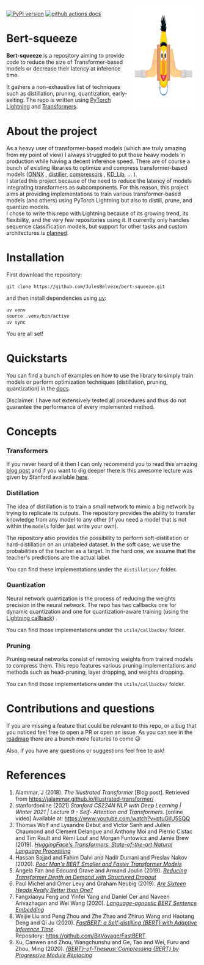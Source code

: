
<img src="./images/bert-squeeze.png" height="25%" align="right"/>

[![PyPI version](https://badge.fury.io/py/bert-squeeze.svg)](https://pypi.org/project/bert-squeeze/)
[![github actions docs](https://github.com/JulesBelveze/bert-squeeze/actions/workflows/documentation.yaml/badge.svg)](https://julesbelveze.github.io/bert-squeeze/)


# Bert-squeeze

**Bert-squeeze** is a repository aiming to provide code to reduce the size of Transformer-based models or decrease their
latency at inference time.

It gathers a non-exhaustive list of techniques such as distillation, pruning, quantization, early-exiting. The repo is
written using [PyTorch Lightning](https://www.pytorchlightning.ai)
and [Transformers](https://huggingface.co/transformers/).

# About the project

As a heavy user of transformer-based models (which are truly amazing from my point of view) I always struggled to put
those heavy models in production while having a decent inference speed. There are of course a bunch of existing
libraries to optimize and compress transformer-based models ([ONNX](https://github.com/onnx/onnx)
, [distiller](https://github.com/IntelLabs/distiller), [compressors](https://github.com/elephantmipt/compressors)
, [KD_Lib](https://github.com/SforAiDl/KD_Lib), ... ). \
I started this project because of the need to reduce the latency of models integrating transformers as subcomponents.
For this reason, this project aims at providing implementations to train various transformer-based models (and others)
using PyTorch Lightning but also to distill, prune, and quantize models. \
I chose to write this repo with Lightning because of its growing trend, its flexibility, and the very few repositories
using it. It currently only handles sequence classification models, but support for other tasks and custom architectures
is [planned](https://github.com/JulesBelveze/bert-squeeze/projects/10).

# Installation

First download the repository:

```commandline
git clone https://github.com/JulesBelveze/bert-squeeze.git
```

and then install dependencies using [uv](https://docs.astral.sh/uv/):

```commandline
uv venv
source .venv/bin/active
uv sync
```

You are all set!

# Quickstarts

You can find a bunch of examples on how to use the library to simply train models or perform optimization techniques 
(distillation, pruning, quantization) in the [docs](https://julesbelveze.github.io/bert-squeeze/index.html).

Disclaimer: I have not extensively tested all procedures and thus do not guarantee the performance of every implemented
method.

# Concepts

### Transformers

If you never heard of it then I can only recommend you to read this
amazing [blog post](https://jalammar.github.io/illustrated-transformer) and if you want to dig deeper there is this
awesome lecture was given by Stanford available [here](https://www.youtube.com/watch?v=ptuGllU5SQQ).

### Distillation

The idea of distillation is to train a small network to mimic a big network by trying to replicate its outputs. The
repository provides the ability to transfer knowledge from any model to any other (if you need a model that is not
within the `models` folder just write your own).

The repository also provides the possibility to perform soft-distillation or hard-distillation on an unlabeled dataset.
In the soft case, we use the probabilities of the teacher as a target. In the hard one, we assume that the teacher's
predictions are the actual label.

You can find these implementations under the `distillation/` folder.

### Quantization

Neural network quantization is the process of reducing the weights precision in the neural network. The repo has two
callbacks one for dynamic quantization and one for quantization-aware training (using
the [Lightning callback](https://pytorch-lightning.readthedocs.io/en/latest/extensions/generated/pytorch_lightning.callbacks.QuantizationAwareTraining.html#pytorch_lightning.callbacks.QuantizationAwareTraining))
.

You can find those implementations under the `utils/callbacks/` folder.

### Pruning

Pruning neural networks consist of removing weights from trained models to compress them. This repo features various
pruning implementations and methods such as head-pruning, layer dropping, and weights dropping.

You can find those implementations under the `utils/callbacks/` folder.

# Contributions and questions

If you are missing a feature that could be relevant to this repo, or a bug that you noticed feel free to open a PR or
open an issue. As you can see in the [roadmap](https://github.com/JulesBelveze/bert-squeeze/projects/1) there are a
bunch more features to come :smiley:

Also, if you have any questions or suggestions feel free to ask!

# References

1. Alammar, J (2018). _The Illustrated Transformer_ [Blog post]. Retrieved
   from https://jalammar.github.io/illustrated-transformer/
2. stanfordonline (2021) _Stanford CS224N NLP with Deep Learning | Winter 2021 | Lecture 9 - Self- Attention and
   Transformers_. [online video] Available at: https://www.youtube.com/watch?v=ptuGllU5SQQ
3. Thomas Wolf and Lysandre Debut and Victor Sanh and Julien Chaumond and Clement Delangue and Anthony Moi and Pierric
   Cistac and Tim Rault and Rémi Louf and Morgan Funtowicz and Jamie Brew (2019). [_HuggingFace's Transformers:
   State-of-the-art Natural Language Processing_](http://arxiv.org/abs/1910.03771)
4. Hassan Sajjad and Fahim Dalvi and Nadir Durrani and Preslav Nakov (2020). [_Poor Man's BERT Smaller and Faster
   Transformer Models_](https://arxiv.org/abs/2004.03844)
5. Angela Fan and Edouard Grave and Armand Joulin (2019). [_Reducing Transformer Depth on Demand with Structured
   Dropout_](http://arxiv.org/abs/1909.11556)
6. Paul Michel and Omer Levy and Graham Neubig (2019). [_Are Sixteen Heads Really Better than
   One?_](http://arxiv.org/abs/1905.10650)
7. Fangxiaoyu Feng and Yinfei Yang and Daniel Cer and Naveen Arivazhagan and Wei Wang (2020). [_Language-agnostic BERT
   Sentence Embedding_](https://arxiv.org/abs/2007.01852)
8. Weijie Liu and Peng Zhou and Zhe Zhao and Zhiruo Wang and Haotang Deng and Qi Ju (2020). [_FastBERT: a
   Self-distilling {BERT} with Adaptive Inference Time_](https://arxiv.org/abs/2004.02178). \
   Repository: https://github.com/BitVoyage/FastBERT
9. Xu, Canwen and Zhou, Wangchunshu and Ge, Tao and Wei, Furu and Zhou, Ming (2020). [_{BERT}-of-Theseus: Compressing
   {BERT} by Progressive Module Replacing_](https://www.aclweb.org/anthology/2020.emnlp-main.633)
